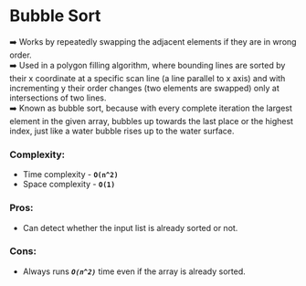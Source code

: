 # Bubble Sort

:arrow_right: Works by repeatedly swapping the adjacent elements if they are in wrong order. <br />
:arrow_right: Used in a polygon filling algorithm, where bounding lines are sorted by their x coordinate at a specific scan line (a line parallel to x axis) and with incrementing y their order changes (two elements are swapped) only at intersections of two lines.<br />
:arrow_right: Known as bubble sort, because with every complete iteration the largest element in the given array, bubbles up towards the last place or the highest index, just like a water bubble rises up to the water surface.<br />

### Complexity:
 - Time complexity - **`O(n^2)`**
 - Space complexity - **`O(1)`**

### Pros:
* Can detect whether the input list is already sorted or not.

### Cons:
* Always runs **_`O(n^2)`_** time even if the array is already sorted.
